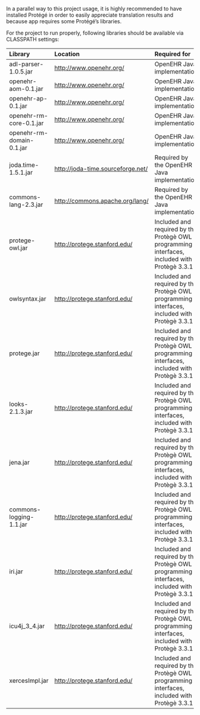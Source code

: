 In a parallel way to this project usage, it is highly recommended to have installed Protégé in order to easily appreciate translation results and because app requires some Protégé’s libraries.

For the project to run properly, following libraries should be available via CLASSPATH settings:

| **Library** | **Location** | **Required for** |
|:------------|:-------------|:-----------------|
| adl-parser-1.0.5.jar | http://www.openehr.org/ | OpenEHR Java implementation |
| openehr-aom-0.1.jar | http://www.openehr.org/ |OpenEHR Java implementation|
| openehr-ap-0.1.jar | http://www.openehr.org/ | OpenEHR Java implementation |
| openehr-rm-core-0.1.jar | http://www.openehr.org/ | OpenEHR Java implementation |
| openehr-rm-domain-0.1.jar | http://www.openehr.org/ | OpenEHR Java implementation |
| joda.time-1.5.1.jar | http://joda-time.sourceforge.net/ | Required by the OpenEHR Java implementation |
| commons-lang-2.3.jar | http://commons.apache.org/lang/ | Required by the OpenEHR Java implementation |
| protege-owl.jar | http://protege.stanford.edu/ | Included and required by the Protègè OWL programming interfaces, included with Protègè 3.3.1 |
| owlsyntax.jar | http://protege.stanford.edu/ | Included and required by the Protègè OWL programming interfaces, included with Protègè 3.3.1 |
| protege.jar | http://protege.stanford.edu/ | Included and required by the Protègè OWL programming interfaces, included with Protègè 3.3.1 |
| looks-2.1.3.jar | http://protege.stanford.edu/ | Included and required by the Protègè OWL programming interfaces, included with Protègè 3.3.1 |
| jena.jar    | http://protege.stanford.edu/ | Included and required by the Protègè OWL programming interfaces, included with Protègè 3.3.1 |
| commons-logging-1.1.jar | http://protege.stanford.edu/ | Included and required by the Protègè OWL programming interfaces, included with Protègè 3.3.1 |
| iri.jar     | http://protege.stanford.edu/ | Included and required by the Protègè OWL programming interfaces, included with Protègè 3.3.1 |
| icu4j\_3\_4.jar | http://protege.stanford.edu/ | Included and required by the Protègè OWL programming interfaces, included with Protègè 3.3.1 |
| xercesImpl.jar | http://protege.stanford.edu/ | Included and required by the Protègè OWL programming interfaces, included with Protègè 3.3.1 |